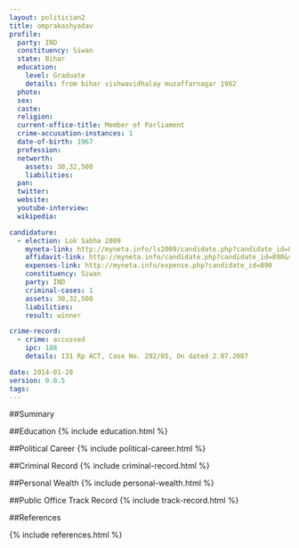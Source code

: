 ```yaml
---
layout: politician2
title: omprakashyadav
profile: 
  party: IND
  constituency: Siwan
  state: Bihar
  education: 
    level: Graduate
    details: from bihar vishwavidhalay muzaffarnagar 1982
  photo: 
  sex: 
  caste: 
  religion: 
  current-office-title: Member of Parliament
  crime-accusation-instances: 1
  date-of-birth: 1967
  profession: 
  networth: 
    assets: 30,32,500
    liabilities: 
  pan: 
  twitter: 
  website: 
  youtube-interview: 
  wikipedia: 

candidature: 
  - election: Lok Sabha 2009
    myneta-link: http://myneta.info/ls2009/candidate.php?candidate_id=890
    affidavit-link: http://myneta.info/candidate.php?candidate_id=890&scan=original
    expenses-link: http://myneta.info/expense.php?candidate_id=890
    constituency: Siwan 
    party: IND
    criminal-cases: 1
    assets: 30,32,500
    liabilities: 
    result: winner 

crime-record: 
  - crime: accussed
    ipc: 188
    details: 131 Rp ACT, Case No. 292/05, On dated 2.07.2007 

date: 2014-01-28
version: 0.0.5
tags: 
---
```

##Summary


##Education
{% include education.html %}


##Political Career
{% include political-career.html %}


##Criminal Record
{% include criminal-record.html %}


##Personal Wealth
{% include personal-wealth.html %}


##Public Office Track Record
{% include track-record.html %}


##References


{% include references.html %}